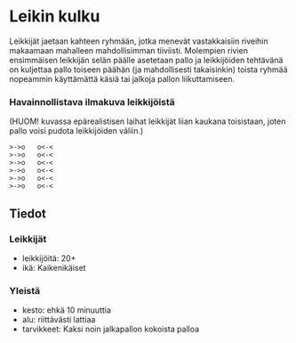 # Leikin kulku
Leikkijät jaetaan kahteen ryhmään, jotka menevät vastakkaisiin riveihin makaamaan mahalleen mahdollisimman tiiviisti. Molempien rivien ensimmäisen leikkijän selän päälle asetetaan pallo ja leikkijöiden tehtävänä on kuljettaa pallo toiseen päähän (ja mahdollisesti takaisinkin) toista ryhmää nopeammin käyttämättä käsiä tai jalkoja pallon liikuttamiseen.

### Havainnollistava ilmakuva leikkijöistä
(HUOM! kuvassa epärealistisen laihat leikkijät liian kaukana toisistaan, joten pallo voisi pudota leikkijöiden väliin.)
```
>->o   o<-<
>->o   o<-<
>->o   o<-<
>->o   o<-<
>->o   o<-<
>->o   o<-<
```

## Tiedot

### Leikkijät
- leikkijöitä: 20+
- ikä: Kaikenikäiset

### Yleistä
- kesto: ehkä 10 minuuttia
- alu: riittävästi lattiaa
- tarvikkeet: Kaksi noin jalkapallon kokoista palloa